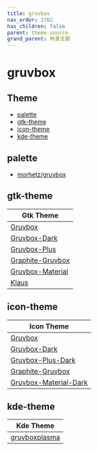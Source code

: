 ```yaml
---
title: gruvbox
nav_order: 2702
has_children: false
parent: theme-source
grand_parent: 佈景主題
---
```



# gruvbox


## Theme

* [palette](#palette)
* [gtk-theme](#gtk-theme)
* [icon-theme](#icon-theme)
* [kde-theme](#kde-theme)


## palette

* [morhetz/gruvbox](https://github.com/morhetz/gruvbox)


## gtk-theme

| Gtk Theme |
| --- |
| [Gruvbox](https://github.com/archcraft-os/archcraft-themes/tree/main/archcraft-gtk-theme-gruvbox/files/Gruvbox) |
| [Gruvbox-Dark](https://github.com/jmattheis/gruvbox-dark-gtk) |
| [Gruvbox-Plus](https://github.com/SylEleuth/gruvbox-plus-gtk) |
| [Graphite-Gruvbox](https://github.com/Fausto-Korpsvart/Gruvbox-GTK-Theme) |
| [Gruvbox-Material](https://github.com/sainnhe/gruvbox-material-gtk) |
| [Klaus](https://github.com/tsbarnes/Klaus) |


## icon-theme

| Icon Theme |
| --- |
| [Gruvbox](https://www.opencode.net/adhe/gruvboxplasma/-/tree/master/icons/Gruvbox?ref_type=heads) |
| [Gruvbox-Dark](https://github.com/jmattheis/gruvbox-dark-icons-gtk) |
| [Gruvbox-Plus-Dark](https://github.com/SylEleuth/gruvbox-plus-icon-pack) |
| [Graphite-Gruvbox](https://github.com/Fausto-Korpsvart/Gruvbox-GTK-Theme/tree/master/icons) |
| [Gruvbox-Material-Dark](https://github.com/sainnhe/gruvbox-material-gtk/tree/master/icons/Gruvbox-Material-Dark) |


## kde-theme

| Kde Theme |
| --- |
| [gruvboxplasma](https://www.opencode.net/adhe/gruvboxplasma/) |
